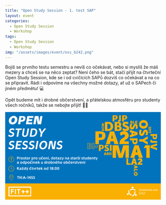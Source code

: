 ```yaml
---
title: "Open Study Session - 1. test SAP"
layout: event
categories:
  - Open Study Session
  - Workshop
tags:
  - Open Study Session
  - Workshop
img: "/assets/images/event/oss_b242.png"
---
```


Bojíš se prvního testu semestru a nevíš co očekávat, nebo si myslíš že máš mezery a chceš se na něco zeptat? Není čeho se bát, stačí přijít na čtvrteční Open Study Session, kde se i od cvičících SAPů dozvíš co očekávat a na co se připravit. Rádi i odpovíme na všechny možné dotazy, ať už o SAPech či jiném předmětu! 💻

Opět budeme mít i drobné občerstvení, a přátelskou atmosféru pro studenty všech ročníků, takže se nebojte přijít! 💙💛

![](/assets/images/event/oss_b242.png)